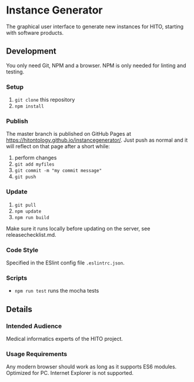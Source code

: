 # Instance Generator

The graphical user interface to generate new instances for HITO, starting with software products.

## Development
You only need Git, NPM and a browser. NPM is only needed for linting and testing.

### Setup
1. `git clone` this repository
2. `npm install`

### Publish
The master branch is published on GitHub Pages at <https://hitontology.github.io/instancegenerator/>.
Just push as normal and it will reflect on that page after a short while:

1. perform changes
2. `git add myfiles`
3. `git commit -m "my commit message"`
4. `git push`

### Update

1. `git pull`
2. `npm update`
3. `npm run build`

Make sure it runs locally before updating on the server, see releasechecklist.md.

### Code Style
Specified in the ESlint config file `.eslintrc.json`.

### Scripts
* `npm run test` runs the mocha tests

## Details
### Intended Audience
Medical informatics experts of the HITO project.

### Usage Requirements
Any modern browser should work as long as it supports ES6 modules. Optimized for PC. Internet Explorer is not supported.
